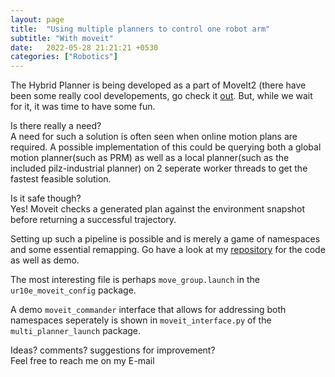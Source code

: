 ```yaml
---
layout: page
title:  "Using multiple planners to control one robot arm"
subtitle: "With moveit"
date:   2022-05-28 21:21:21 +0530
categories: ["Robotics"]
---
```


The Hybrid Planner is being developed as a part of MoveIt2 (there have been some really cool developements, go check it [out](https://github.com/ros-planning/moveit2/issues/433). But, while we wait for it, it was time to have some fun.  

Is there really a need?  
A need for such a solution is often seen when online motion plans are required. A possible implementation of this could be querying both a global motion planner(such as PRM) as well as a local planner(such as the included pilz-industrial planner) on 2 seperate worker threads to get the fastest feasible solution.   

Is it safe though?  
Yes! Moveit checks a generated plan against the environment snapshot before returning a successful trajectory.   

Setting up such a pipeline is possible and is merely a game of namespaces and some essential remapping. Go have a look at my [repository](https://github.com/Stephen-Tellis/multiple_planners_moveit) for the code as well as demo.  

The most interesting file is perhaps `move_group.launch` in the `ur10e_moveit_config` package.   

A demo `moveit_commander` interface that allows for addressing both namespaces seperately is shown in `moveit_interface.py` of the `multi_planner_launch` package.

Ideas? comments? suggestions for improvement?   
Feel free to reach me on my E-mail
